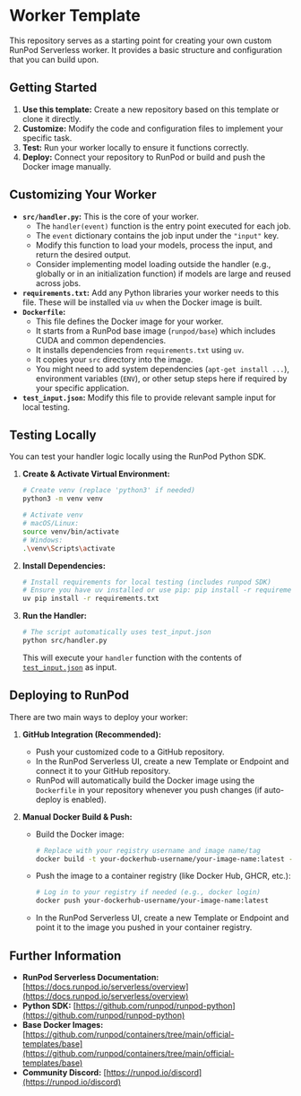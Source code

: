 # Worker Template

This repository serves as a starting point for creating your own custom RunPod Serverless worker. It provides a basic structure and configuration that you can build upon.

## Getting Started

1.  **Use this template:** Create a new repository based on this template or clone it directly.
2.  **Customize:** Modify the code and configuration files to implement your specific task.
3.  **Test:** Run your worker locally to ensure it functions correctly.
4.  **Deploy:** Connect your repository to RunPod or build and push the Docker image manually.

## Customizing Your Worker

- **`src/handler.py`:** This is the core of your worker.
  - The `handler(event)` function is the entry point executed for each job.
  - The `event` dictionary contains the job input under the `"input"` key.
  - Modify this function to load your models, process the input, and return the desired output.
  - Consider implementing model loading outside the handler (e.g., globally or in an initialization function) if models are large and reused across jobs.
- **`requirements.txt`:** Add any Python libraries your worker needs to this file. These will be installed via `uv` when the Docker image is built.
- **`Dockerfile`:**
  - This file defines the Docker image for your worker.
  - It starts from a RunPod base image (`runpod/base`) which includes CUDA and common dependencies.
  - It installs dependencies from `requirements.txt` using `uv`.
  - It copies your `src` directory into the image.
  - You might need to add system dependencies (`apt-get install ...`), environment variables (`ENV`), or other setup steps here if required by your specific application.
- **`test_input.json`:** Modify this file to provide relevant sample input for local testing.

## Testing Locally

You can test your handler logic locally using the RunPod Python SDK.

1.  **Create & Activate Virtual Environment:**

    ```bash
    # Create venv (replace 'python3' if needed)
    python3 -m venv venv

    # Activate venv
    # macOS/Linux:
    source venv/bin/activate
    # Windows:
    .\venv\Scripts\activate
    ```

2.  **Install Dependencies:**

    ```bash
    # Install requirements for local testing (includes runpod SDK)
    # Ensure you have uv installed or use pip: pip install -r requirements.txt
    uv pip install -r requirements.txt
    ```

3.  **Run the Handler:**
    ```bash
    # The script automatically uses test_input.json
    python src/handler.py
    ```
    This will execute your `handler` function with the contents of [`test_input.json`](/test_input.json) as input.

## Deploying to RunPod

There are two main ways to deploy your worker:

1.  **GitHub Integration (Recommended):**

    - Push your customized code to a GitHub repository.
    - In the RunPod Serverless UI, create a new Template or Endpoint and connect it to your GitHub repository.
    - RunPod will automatically build the Docker image using the `Dockerfile` in your repository whenever you push changes (if auto-deploy is enabled).

2.  **Manual Docker Build & Push:**
    - Build the Docker image:
      ```bash
      # Replace with your registry username and image name/tag
      docker build -t your-dockerhub-username/your-image-name:latest --platform linux/amd64 .
      ```
    - Push the image to a container registry (like Docker Hub, GHCR, etc.):
      ```bash
      # Log in to your registry if needed (e.g., docker login)
      docker push your-dockerhub-username/your-image-name:latest
      ```
    - In the RunPod Serverless UI, create a new Template or Endpoint and point it to the image you pushed in your container registry.

## Further Information

- **RunPod Serverless Documentation:** [https://docs.runpod.io/serverless/overview](https://docs.runpod.io/serverless/overview)
- **Python SDK:** [https://github.com/runpod/runpod-python](https://github.com/runpod/runpod-python)
- **Base Docker Images:** [https://github.com/runpod/containers/tree/main/official-templates/base](https://github.com/runpod/containers/tree/main/official-templates/base)
- **Community Discord:** [https://runpod.io/discord](https://runpod.io/discord)
